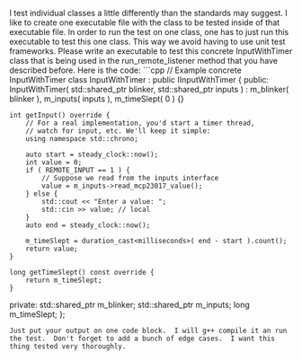 I test individual classes a little differently than the standards may suggest.  I like to create one executable file with the class to be tested inside of that executable file.  In order to run the test on one class, one has to just run this executable to test this one class.  This way we avoid having to use unit test frameworks.  Please write an executable to test this concrete InputWithTimer class that is being used in the run_remote_listener method that you have described before.  Here is the code: ```cpp // Example concrete InputWithTimer
class InputWithTimer : public IInputWithTimer {
public:
    InputWithTimer( std::shared_ptr<IPairingBlinker> blinker,
                    std::shared_ptr<IInputs> inputs )
        : m_blinker( blinker ), m_inputs( inputs ), m_timeSlept( 0 ) {}

    int getInput() override {
        // For a real implementation, you'd start a timer thread,
        // watch for input, etc. We'll keep it simple:
        using namespace std::chrono;

        auto start = steady_clock::now();
        int value = 0;
        if ( REMOTE_INPUT == 1 ) {
            // Suppose we read from the inputs interface
            value = m_inputs->read_mcp23017_value();
        } else {
            std::cout << "Enter a value: ";
            std::cin >> value; // local
        }
        auto end = steady_clock::now();

        m_timeSlept = duration_cast<milliseconds>( end - start ).count();
        return value;
    }

    long getTimeSlept() const override {
        return m_timeSlept;
    }

private:
    std::shared_ptr<IPairingBlinker> m_blinker;
    std::shared_ptr<IInputs>         m_inputs;
    long                             m_timeSlept;
}; 
```  
Just put your output on one code block.  I will g++ compile it an run the test.  Don't forget to add a bunch of edge cases.  I want this thing tested very thoroughly.